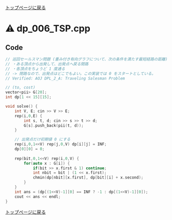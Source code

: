 <!-- mathjax config similar to math.stackexchange -->
<script type="text/x-mathjax-config">
MathJax.Hub.Config({
  jax: ["input/TeX", "output/HTML-CSS"],
  tex2jax: {
    inlineMath: [ ['$', '$'] ],
    displayMath: [ ['$$', '$$']],
    processEscapes: true,
    skipTags: ['script', 'noscript', 'style', 'textarea', 'pre', 'code']
  },
  messageStyle: "none",
  "HTML-CSS": { preferredFont: "TeX", availableFonts: ["STIX","TeX"] }
});
</script>
<script src="http://cdn.mathjax.org/mathjax/latest/MathJax.js?config=TeX-AMS_HTML" type="text/javascript"></script>

<script type="text/javascript" src="https://cdnjs.cloudflare.com/ajax/libs/jquery/3.4.1/jquery.min.js"></script>
<link rel="stylesheet" href="../css/copy-button.css" />
<script type="text/javascript" src="../js/balloons.js"></script>
<script type="text/javascript" src="../js/copy-button.js"></script>



[トップページに戻る](../index.html)

# :warning: dp\_006\_TSP.cpp

## Code

```cpp
// 巡回セールスマン問題 (重み付き有向グラフについて、次の条件を満たす最短経路の距離)
// ・ある頂点から出発して、出発点へ戻る閉路
// ・各頂点をちょうど 1 度通る
// -> 閉路なので、出発点はどこでもよい。この実装では 0 をスタートとしている。
// Verified: AOJ DPL_2_A: Traveling Salesman Problem

// (to, cost)
vector<pii> G[20];
int dp[1 << 15][15];

void solve() {
    int V, E; cin >> V >> E;
    rep(i,0,E) {
        int s, t, d; cin >> s >> t >> d;
        G[s].push_back(pii(t, d));
    }

    // 出発点だけ初期値 0 にする
    rep(i,0,1<<V) rep(j,0,V) dp[i][j] = INF;
    dp[0][0] = 0;
    
    rep(bit,0,1<<V) rep(i,0,V) {
        for(auto x : G[i]) {
            if(bit >> x.first & 1) continue;
            int nbit = bit | (1 << x.first);
            chmin(dp[nbit][x.first], dp[bit][i] + x.second);
        }
    }
    int ans = (dp[(1<<V)-1][0] == INF ? -1 : dp[(1<<V)-1][0]);
    cout << ans << endl;
}
```

[トップページに戻る](../index.html)
